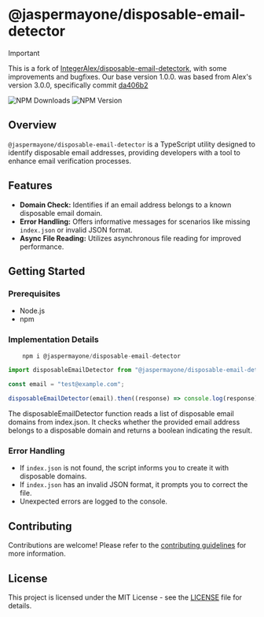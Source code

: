 # @jaspermayone/disposable-email-detector

> [!IMPORTANT]
> This is a fork of [IntegerAlex/disposable-email-detectork](https://github.com/IntegerAlex/disposable-email-detectork), with some improvements and bugfixes. Our base version 1.0.0. was based from Alex's version 3.0.0, specifically commit [da406b2](https://github.com/IntegerAlex/disposable-email-detector/commit/da406b2cbcf0478ab49faabda618be1b588763dc)

![NPM Downloads](https://img.shields.io/npm/dt/@jaspermayone/disposable-email-detector?style=plastic&logo=npm)
![NPM Version](https://img.shields.io/npm/v/@jaspermayone/disposable-email-detector)

## Overview

`@jaspermayone/disposable-email-detector` is a TypeScript utility designed to identify disposable email addresses, providing developers with a tool to enhance email verification processes.

## Features

- **Domain Check:** Identifies if an email address belongs to a known disposable email domain.
- **Error Handling:** Offers informative messages for scenarios like missing `index.json` or invalid JSON format.
- **Async File Reading:** Utilizes asynchronous file reading for improved performance.

## Getting Started

### Prerequisites

- Node.js
- npm

### Implementation Details

```javascript
    npm i @jaspermayone/disposable-email-detector
```

```javascript
import disposableEmailDetector from "@jaspermayone/disposable-email-detector";

const email = "test@example.com";

disposableEmailDetector(email).then((response) => console.log(response)); //  true
```

The disposableEmailDetector function reads a list of disposable email domains from index.json. It checks whether the provided email address belongs to a disposable domain and returns a boolean indicating the result.

### Error Handling

- If `index.json` is not found, the script informs you to create it with disposable domains.
- If `index.json` has an invalid JSON format, it prompts you to correct the file.
- Unexpected errors are logged to the console.

## Contributing

Contributions are welcome! Please refer to the [contributing guidelines](CONTRIBUTING.md) for more information.

## License

This project is licensed under the MIT License - see the [LICENSE](LICENSE) file for details.

```

```
